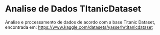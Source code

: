 # Analise de Dados TItanicDataset
 Analise e processamento de dados de acordo com a base Titanic Dataset, encontrada em: https://www.kaggle.com/datasets/yasserh/titanicdataset
